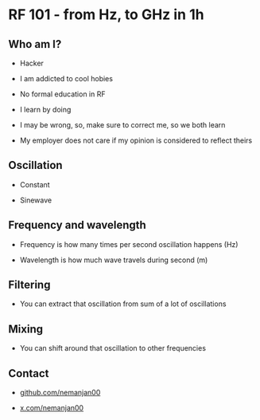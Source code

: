 # RF 101 - from Hz, to GHz in 1h

## Who am I?

* Hacker

* I am addicted to cool hobies

* No formal education in RF

* I learn by doing

* I may be wrong, so, make sure to correct me, so we both learn

* My employer does not care if my opinion is considered to reflect theirs

## Oscillation

* Constant

* Sinewave

## Frequency and wavelength

* Frequency is how many times per second oscillation happens (Hz)

* Wavelength is how much wave travels during second (m)

## Filtering

* You can extract that oscillation from sum of a lot of oscillations

## Mixing

* You can shift around that oscillation to other frequencies

## Contact

* [github.com/nemanjan00](https://github.com/nemanjan00)

* [x.com/nemanjan00](https://x.com/nemanjan00)
